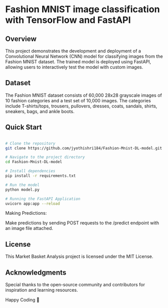 # Fashion MNIST image classification with TensorFlow and FastAPI

## Overview

This project demonstrates the development and deployment of a Convolutional Neural Network (CNN) model for classifying images from the Fashion MNIST dataset. The trained model is deployed using FastAPI, allowing users to interactively test the model with custom images. 

## Dataset

The Fashion MNIST dataset consists of 60,000 28x28 grayscale images of 10 fashion categories and a test set of 10,000 images. The categories include T-shirts/tops, trousers, pullovers, dresses, coats, sandals, shirts, sneakers, bags, and ankle boots.



## Quick Start
 
```bash

# Clone the repository
git clone https://github.com/jyothishri184/Fashion-Mnist-DL-model.git

# Navigate to the project directory
cd Fashion-Mnist-DL-model

# Install dependencies
pip install -r requirements.txt

# Run the model
python model.py

# Running the FastAPI Application
uvicorn app:app --reload

```
Making Predictions:

Make predictions by sending POST requests to the /predict endpoint with an image file attached.


## License
This Market Basket Analysis project is licensed under the MIT License.

## Acknowledgments

Special thanks to the open-source community and contributors for inspiration and learning resources.

Happy Coding 🚀
